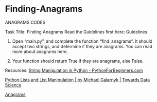 # Finding-Anagrams

 ANAGRAMS CODES

 Task Title: Finding Anagrams
Read the Guidelines first here: Guidelines

1. Open “main.py”, and complete the function “find_anagrams”. It should accept two strings,
 and determine if they are anagrams. You can read more about anagrams here.

2. Your function should return True  if they are anagrams, else  False.

Resources:
[String Manipulation in Python - PythonForBeginners.com](https://www.pythonforbeginners.com/basics/string-manipulation-in-python)

[Python Lists and List Manipulation | by Michael Galarnyk | Towards Data Science](https://towardsdatascience.com/python-basics-6-lists-and-list-manipulation-a56be62b1f95)

[Anagrams](https://www.grammar-monster.com/glossary/anagrams.htm")
